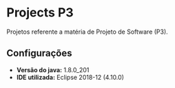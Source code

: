 # Projects P3
Projetos referente a matéria de Projeto de Software (P3).

## Configurações
* **Versão do java:** 1.8.0_201
* **IDE utilizada:** Eclipse 2018-12 (4.10.0)
